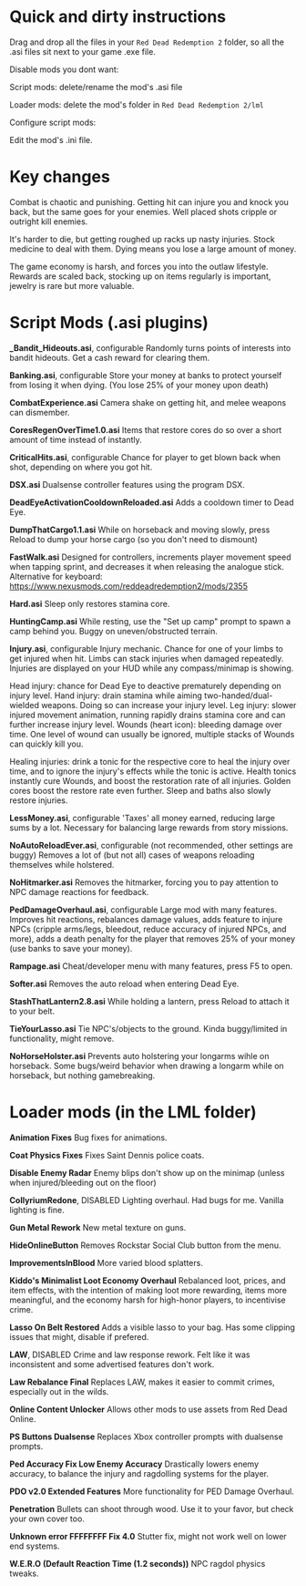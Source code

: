 # Quick and dirty instructions

Drag and drop all the files in your `Red Dead Redemption 2` folder, so all the .asi files sit next to your game .exe file.


Disable mods you dont want:

Script mods: delete/rename the mod's .asi file

Loader mods: delete the mod's folder in `Red Dead Redemption 2/lml`


Configure script mods: 

Edit the mod's .ini file.

# Key changes
Combat is chaotic and punishing. Getting hit can injure you and knock you back, but the same goes for your enemies. Well placed shots cripple or outright kill enemies. 

It's harder to die, but getting roughed up racks up nasty injuries. Stock medicine to deal with them. Dying means you lose a large amount of money.

The game economy is harsh, and forces you into the outlaw lifestyle. Rewards are scaled back, stocking up on items regularly is important, jewelry is rare but more valuable.

# Script Mods (.asi plugins)

**_Bandit_Hideouts.asi**, configurable
Randomly turns points of interests into bandit hideouts. Get a cash reward for clearing them. 

**Banking.asi**, configurable
Store your money at banks to protect yourself from losing it when dying. (You lose 25% of your money upon death)

**CombatExperience.asi**
Camera shake on getting hit, and melee weapons can dismember.

**CoresRegenOverTime1.0.asi**
Items that restore cores do so over a short amount of time instead of instantly.

**CriticalHits.asi**, configurable
Chance for player to get blown back when shot, depending on where you got hit.

**DSX.asi**
Dualsense controller features using the program DSX.

**DeadEyeActivationCooldownReloaded.asi**
Adds a cooldown timer to Dead Eye.

**DumpThatCargo1.1.asi**
While on horseback and moving slowly, press Reload to dump your horse cargo (so you don't need to dismount)

**FastWalk.asi**
Designed for controllers, increments player movement speed when tapping sprint, and decreases it when releasing the analogue stick. Alternative for keyboard: https://www.nexusmods.com/reddeadredemption2/mods/2355

**Hard.asi**
Sleep only restores stamina core.

**HuntingCamp.asi**
While resting, use the "Set up camp" prompt to spawn a camp behind you. Buggy on uneven/obstructed terrain.

**Injury.asi**, configurable
Injury mechanic. Chance for one of your limbs to get injured when hit. Limbs can stack injuries when damaged repeatedly. Injuries are displayed on your HUD while any compass/minimap is showing.

Head injury: chance for Dead Eye to deactive prematurely depending on injury level.
Hand injury:  drain stamina while aiming two-handed/dual-wielded weapons. Doing so can increase your injury level.
Leg injury: slower injured movement animation, running rapidly drains stamina core and can further increase injury level.
Wounds (heart icon): bleeding damage over time. One level of wound can usually be ignored, multiple stacks of Wounds can quickly kill you.

Healing injuries: drink a tonic for the respective core to heal the injury over time, and to ignore the injury's effects while the tonic is active. Health tonics instantly cure Wounds, and boost the restoration rate of all injuries. Golden cores boost the restore rate even further. Sleep and baths also slowly restore injuries.

**LessMoney.asi**, configurable
'Taxes' all money earned, reducing large sums by a lot. Necessary for balancing large rewards from story missions. 

**NoAutoReloadEver.asi**, configurable (not recommended, other settings are buggy) 
Removes a lot of (but not all) cases of weapons reloading themselves while holstered. 

**NoHitmarker.asi**
Removes the hitmarker, forcing you to pay attention to NPC damage reactions for feedback.

**PedDamageOverhaul.asi**, configurable
Large mod with many features. Improves hit reactions, rebalances damage values, adds feature to injure NPCs (cripple arms/legs, bleedout, reduce accuracy of injured NPCs, and more), adds a death penalty for the player that removes 25% of your money (use banks to save your money).

**Rampage.asi**
Cheat/developer menu with many features, press F5 to open.

**Softer.asi**
Removes the auto reload when entering Dead Eye.

**StashThatLantern2.8.asi**
While holding a lantern, press Reload to attach it to your belt.

**TieYourLasso.asi**
Tie NPC's/objects to the ground. Kinda buggy/limited in functionality, might remove.

**NoHorseHolster.asi**
Prevents auto holstering your longarms wihle on horseback. Some bugs/weird behavior when drawing a longarm while on horseback, but nothing gamebreaking.


# Loader mods (in the LML folder)

**Animation Fixes**
Bug fixes for animations.

**Coat Physics Fixes**
Fixes Saint Dennis police coats.

**Disable Enemy Radar**
Enemy blips don't show up on the minimap (unless when injured/bleeding out on the floor)

**CollyriumRedone**, DISABLED
Lighting overhaul. Had bugs for me. Vanilla lighting is fine.

**Gun Metal Rework**
New metal texture on guns.

**HideOnlineButton**
Removes Rockstar Social Club button from the menu.

**ImprovementsInBlood**
More varied blood splatters.

**Kiddo's Minimalist Loot Economy Overhaul**
Rebalanced loot, prices, and item effects, with the intention of making loot more rewarding, items more meaningful, and the economy harsh for high-honor players, to incentivise crime.

**Lasso On Belt Restored**
Adds a visible lasso to your bag. Has some clipping issues that might, disable if prefered.

**LAW**, DISABLED
Crime and law response rework. Felt like it was inconsistent and some advertised features don't work.

**Law Rebalance Final**
Replaces LAW, makes it easier to commit crimes, especially out in the wilds.

**Online Content Unlocker**
Allows other mods to use assets from Red Dead Online.

**PS Buttons Dualsense**
Replaces Xbox controller prompts with dualsense prompts.

**Ped Accuracy Fix Low Enemy Accuracy**
Drastically lowers enemy accuracy, to balance the injury and ragdolling systems for the player.

**PDO v2.0 Extended Features**
More functionality for PED Damage Overhaul.

**Penetration**
Bullets can shoot through wood. Use it to your favor, but check your own cover too.

**Unknown error FFFFFFFF Fix 4.0**
Stutter fix, might not work well on lower end systems.

**W.E.R.O (Default Reaction Time (1.2 seconds))**
NPC ragdol physics tweaks.

